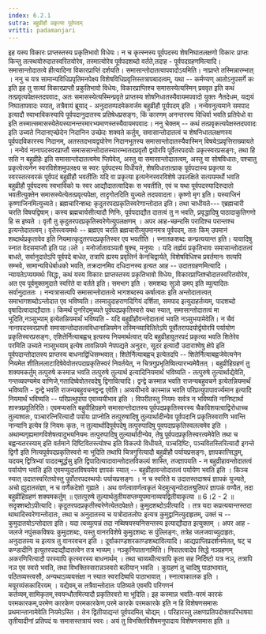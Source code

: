 ```yaml
---
index: 6.2.1
sutra: बहुव्रीहौ प्रकृत्या पूर्वपदम्
vritti: padamanjari
---
```


  इह यस्य विकारः प्राप्तस्तस्य प्रकृतिभावो विधेयः। न च कृत्स्नस्य पूर्वपदस्य शेषनिघातलक्षणो विकारः प्राप्तः किन्तु तत्स्थयोरुदातस्वरितयोरेव, तस्मात्योरेव पूर्वपदशब्दो वर्तते,तदाह - पूर्वपदग्रहणमित्यादि। समासान्तोदातत्वे हीत्यादिना विकारप्राप्तिं दर्शयति। समासान्तोदातत्वापवादोऽयमिति। नाप्राप्ते तस्मिन्नारम्भात् । ननु च यत्र सामान्यविधिप्रपृतिमनपेक्ष्य विशेषविधिप्रवृत्तिस्तत्रापबादत्वम्, यथा -- कर्मण्यण् आतोऽनुपसर्गे कः इति इह तु सत्यां विकारप्राप्तौ प्रकुतिभावो विधेयः, विकारप्राप्तिश्च समासस्येत्यस्मिन् प्रववृत इति कथं तत्प्रवृत्यपेक्षस्तदपवादः, अतः समासस्येत्यस्मिन्प्रवृते प्राप्तस्य शोषनिधातस्यैवायमपवादो युक्तः नैतदेधम, यद्ययं निघातापवादः स्यात्, तत्रैवायं ब्रूयाद् - अनुदातम्पदमेकवर्जम बहुव्रीहौ पूर्यपदम् इति । नन्वेवनुत्यमाने समपाद इत्यादौ स्वाभाविकस्यापि पूर्वपदानुदातस्य प्रतिषेधप्रसङ्गः, किं कारणम् अनन्तरस्य विधिर्वा भवति प्रतिपेधो वा इति तस्मात्समासस्येतेयस्यानन्तरमारभ्यमाणस्तस्यैवायमपवादः। ननु चेक्तम् -- कथं तत्प्रवृकत्यपेक्षस्तदपवादः इति उच्यते निदानएच्छेदेन निदानिन उच्छेदः शक्यते कर्तुम्, समासान्तोदातत्वं च शेषनिधातलक्षणस्य पूर्वपदविकारस्य निदानम्, अतस्तदभावद्वयोरेण निदानभूतस्य समासान्तोदातस्यैवास्मिन् विषयेऽप्रवृत्तिराख्यायते । नन्वेवं नानापदस्वरप्राप्तौ समाससान्तोदातस्यारम्भातदप्रवृतौ द्वयोरपि पूर्वेतरपदयोः प्रकृत्स्वरप्रसङ्गः, तथा हि सति न बहुव्रीहेः इति समासान्तोदातत्वमेव प्तिपेवेत्, अस्तु वा समासान्तोदातत्वम्, अस्तु वा सोषविधातः, पश्चातु प्रकृत्वेत्यनेन स्वरविशेशमुपलक्ष्य स स्वरः पूर्वपदस्य विधीयते, शेषविधातात्प्राक् पूर्वपदास्य प्रकृत्या यः स्वरस्तत्स्वरकं पूर्वपदं बहुव्रीहौ भवतीतिः यदि वा प्रकृत्या इत्यनेनस्वरविशेषे उपलक्षिते सत्ययमर्थो भवति बहुव्रीहौ पूर्वपदस्य स्वभाविको यः स्वर आद्यौदातत्वादिकः स भवतीति, एवं च यथा पूर्वपदस्यादिरुदातो भवतीत्युक्तेन समासस्येत्येतत्प्रवृत्यपेक्षा, तादृगोतदिति युज्यते तदपवादता।  कृष्णो मृग इति। यस्याजिनं कृष्णाजिनमित्युच्यते।  ब्रह्मचारिन्शब्दः कृदुतरपदप्रकृतिस्वरेणान्तोदात इति। तथा चाधीयते---  एब्रह्मचारी चरति विषयद्विषाम्। कस्य ब्रह्मचार्यसीत्यादौ णिनिः, पूर्वपदाद्यौत दातत्वं तु न भवति, प्रवृद्धादिषु पाठादाकुतिगणो हि स इष्यते । वृतौ तु कृदुतरपदप्रकृतिस्वरेणेत्युपलक्षणम् । अपर आह-च्छन्दसि परादिश्च परान्तश्च इत्यन्तेदातत्वम्। वृतेस्त्वयमर्थः -- ब्रह्मएव चरति ब्रह्मचारीत्युपमानमत्र पूर्वपदम्, ततः किम् उपमानं शब्दार्थप्रकृतावेव इति नियमात्कृदुतरपदप्रकृतिस्वर एव भवतीति । स्नातकशब्दः कन्प्रत्ययान्त इति। यावादिषु स्नात वेदसमाप्तौ इति पठ।ल्ते ।  मनोर्जातावञ्यतौ षुक्च, मनुष्यः । यदि तर्ह्मयं प्रकृतिभावः समासान्तोदातत्वं बाधते, सर्वानुदातेऽपि पूर्वपदे बाधेत, तत्रापि ह्यस्य प्रवृत्तिर्न केनचिद्वार्यते, विशेषविधिश्च प्रवर्तमानः सत्यपि सम्भवे, सामान्यविधेर्बाधको भवति, तक्रदानमिव दधिदानस्य इत्यत आह -- उदातग्रहणमित्यादि । न्यायतेऽप्ययमर्थः सिद्धः, कथं यस्य विकारः प्राप्तस्तस्य प्रकृतिभावो विधेयः, विकारप्राप्तिश्चोदातस्वरितयोरेव, अत एव पूर्वमुक्तमुदाते स्वरिते वा वर्तते इति।  समभाग इति । समशब्दः सुञो डमप् इति व्युत्पादितः सर्वानुदाततः । नन्वत्रासत्यपि समासान्तोदातत्वे भागशब्दस्य कर्षात्वतः इति अन्तोदातात्वत् समाभागशब्दोऽन्तोदात एव भविष्यति। तस्मादुदाहराणदिगियं दर्शिता, समपाद इत्युदाहर्तव्यम्, पादशब्दो वृषादित्वादाद्यौदातः।  किमर्थं पुनरिदमुच्यते पूर्वपदप्रकृतिस्वरो यथा स्यात्, समासान्तोदातत्वं मा भूदिति,नञ्सुभ्याम् इत्येतन्नियमार्थं भविष्यति - यदि बहुव्रीहौवन्तोदातत्वं भवति नञ्सुभयामेवेति। न चैवं नानापदस्वरप्राप्तौ समासान्तोदातत्वविधानान्नियमेन तस्मिन्व्यावितितेऽपि पूर्वोतरापदयोर्द्वयोरपि पर्यायोण प्रकृतिस्वरप्रसङ्गः,  एशितेर्नित्याबह्वच् इत्यस्य नियमार्थत्वात् यदि बहुव्रीहावुतरपदं प्रकृत्या भवति शितेरेव परमिति उच्यते नञ्सुभयाम् इत्येष तावन्नियमे नेपपद्यते अनुदरः, सूदर इत्यादौ उदाराश्वेषु क्षेपे इति पूर्वपदान्तोदातस्य प्राप्तस्य बाधनाद्विधिसम्भवात्। शितेर्नित्याबह्वच् इत्येतदपि -- शितेर्नित्याबह्वजेवेत्यनेन नियमेत शीतिललाटादिषेवेवोतरपदाप्रकृतिस्वरं निवर्तयेत्, न चित्रगुप्रभृतिष्वित्यारभ्यमेवैतत् ।  बहुव्रीहिग्रहणं तु शक्यमकर्तुम् तत्पुरुषे कस्मान्न भवति तत्पुरुषे तुल्यार्थ इत्यादिनियमार्थं भविष्यति - तत्पुरुषे तुत्यार्थाद्येवेति, गन्तव्यपण्यमेव वाणिजे,गतादिष्वेवोतरवदेषु द्विगावित्यादि। द्वन्द्वे कस्मान्न भवति राजन्यबहुवचने इत्येतन्नियमार्थं भविष्यति - द्वन्द्वे भवति राजन्यबहुवचनद्वन्द्व एवेति। अव्ययीभावे कास्मान्न भवति परिप्रत्युपापावर्ज्यमान इत्यादि नियमार्थं भविष्यति -- परिप्रत्थुपापा एवाव्ययीभाव इति । विपरीतस्तु नियमः सर्वत्र न भविष्यति नानिष्टार्था शास्त्रप्रवूतिरिति। एवमप्यसति बहुवीहिग्रहणे समासान्तोदातस्य पूर्वपदप्रकृतिस्वरस्य चैकविशयत्वाद्विरोधाच्च तुल्यश्वतः, पञ्चारत्निरित्यादौ पर्यायः प्राप्नोति तत्पुरुषादिषु तुल्यार्थादीन्येव पूर्वपदानि प्रकृतिस्वराणि भवन्ति नान्यानि इत्येव हि नियमः कृतः, न तुल्यार्थादिपूर्वपदेषु तत्पुरुपादिषु पूवपदाप्रकृतिस्वलत्वमेव इति । अथाम्यगृह्यमाणविशेषत्वादुभयनियमः तत्पुरुपादिषु तुल्यार्थादीन्येव, तेषु पूर्वपदप्रकृतिस्वरत्वमेवेति तथा च बह्वन्यतरस्याम् इति वर्तमाने दिष्टिवितस्त्योश्च इति विकल्पो विधीयते, पञ्चदिष्टिः, पञ्चवितस्तिरित्यादौ इगन्ते द्विगौ इति नित्यपूर्वपदप्रकृतिस्वरो मा भूदिति तथापि चित्रगुरित्यादौ बहुव्रीहौ पर्यायप्रसङ्गः, ज्ञापकात्सिद्धम्, यदयम् द्वित्रिभ्यां पाददन्मूर्द्धसु इति द्विपादित्यादावान्तोदातविकल्पं शास्ति, तज्ज्ञापयति - न बहुव्रीहावन्तोदातत्वं पर्यायोण भवति इति एवमप्युदातविषयमेव ज्ञापकं स्यात् -- बहुव्रीहावन्तोदातत्वं पर्यायेण भवति इति । किञ्च स्यात् उदातस्वरितयोस्तु पूर्वोतरपदस्थयोः पर्यायप्रसङ्गः । न च स्वरिते य उदातस्तदाश्रयं ज्ञापकं युज्यते, अचो ह्युदातसंज्ञा, न च वर्णैकदेशो गृह्मते । अथ वर्णत्वावर्णत्वकृतं भेदमुत्सृन्योदातश्रुतिपरं ज्ञापकं वण्यैत, तदा बहुव्रीहिग्रहणं शक्यमकर्तुम् ॥  एतत्पुरुषे तुल्यार्थतुतीयसप्तम्युपमानाव्ययद्वितीयाकृत्या ॥ 6।2 - 2 ॥  सदृक्शब्दोऽपीत्यादि। कृदुतरपदप्रकृतीस्वरेणेत्येतदपेक्षते।  कुमुदशब्दोऽपीत्यादि । तत्र यदा कप्रत्ययान्तस्तदा थाथादिस्वरेणान्तोदातः, तथा च अनुदातस्य च यत्रोदातलोपः इत्यत्र कुमुद्वानित्युदाहृतम्, उक्तं च -- कुमुदातयोऽन्तोदाता इति। यदा त्वव्युत्पन्नं तदा नब्विषयस्यनिसन्तस्य इत्याद्यौदात इत्युक्तम् । अपर आह - जलजे नपुंसकविषयः कुमुदशब्दः, यस्तु वानरविशेषे कुमुदशब्दः स पुंल्लिङ्गः, तत्रेह जलजवाच्युदाहृतः, अनुदातस्य च इत्यत्र तु वानरवचन इति ।  दूर्वाकाण्डशरकाण्डशब्दावित्यादि। आद्यप्राप्तिप्रदर्शनमेतत्, षट् च कण्डादीनि इत्युतरपदाद्यौदातत्वेन तत्र भाव्यम्।  नञ्कुनिपातानामिति। निपातत्वादेव सिद्धे नञ्ग्रहणम् अकरणिरित्यादौ परस्यापि कृत्स्वरस्य बाधनार्थम् । तथा चाव्यथीत्यत्रापि कृता सह निर्दिष्टो यत्र नञ्, तत्रापि नञ एव स्वरो भवति, तथा विभक्तिस्सरान्नञ्स्वरो बलीयान् भवति । कुग्रहणं तु चादिषु पाठाभावात्, पठितव्यस्त्वसौ, अन्यथाऽव्ययसंक्षा न स्यात स्वरादिष्वपि पाठाभावात् । स्नात्वाकालक इति । मयूरव्यंसकादिरयम् । यद्येवम्,स तत्रैवान्तोदातः पठिष्यते एवमपि परिगणनं कर्तव्यम्,सामिकृतम्,स्वयन्धौतमित्यादौ प्रकृतिरवरो मा भूदिति। इह कस्मान्न भवति-परमं कारकं परमकारकम्,परमेण कारकेण परमकारकेण,परमे कारके परमकारके इति न हि विशेषणसमासः प्रथमान्तानामेवेति नियमेऽस्ति । तेन द्वितीयाद्यन्तं पूर्वपदमित् चोद्यम् । परिहारस्तु लक्षणप्रतिपदोक्तपरिभाषया तृतीयादीनां प्रतिपदं यः समासस्तत्रायं स्वरः। अयं तु विभक्तिविशैषमनुपादाय विशेषणसमास इति ॥